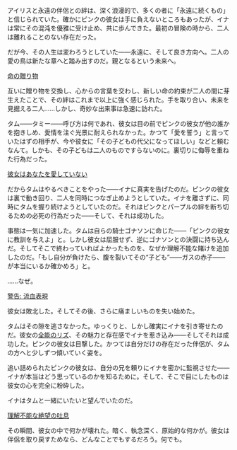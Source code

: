 <!-- title: 別の誰かへ -->
<!-- relationship: No Longer Together -->

アイリスと永遠の伴侶との絆は、深く浪漫的で、多くの者に「永遠に続くもの」と信じられていた。確かにピンクの彼女は手に負えないところもあったが、イナは常にその混沌を優雅に受け止め、共に歩んできた。最初の冒険の時から、二人は離れることのない存在だった。

だが今、その人生は変わろうとしていた――永遠に、そして良き方向へ。二人の愛の鳥は新たな章へと踏み出すのだ。親となるという未来へ。

[命の贈り物](#embed:https://www.youtube.com/live/os9TbwMUcbk?t=3845)

互いに贈り物を交換し、心からの言葉を交わし、新しい命の約束が二人の間に芽生えたことで、その絆はこれまで以上に強く感じられた。手を取り合い、未来を見据える二人……しかし、奇妙な出来事は急速に訪れた。

タム――タミー――呼び方は何であれ、彼女は目の前でピンクの彼女が他の誰かを抱きしめ、愛情を注ぐ光景に耐えられなかった。かつて「愛を誓う」と言っていたはずの相手が、今や彼女に「その子どもの代父になってほしい」などと頼むなんて。しかも、その子どもは二人のものですらないのに。裏切りに侮辱を重ねた行為だった。

[彼女はあなたを愛していない](#embed:https://www.youtube.com/live/os9TbwMUcbk?t=5979)

だからタムはやるべきことをやった――イナに真実を告げたのだ。ピンクの彼女は裏で動き回り、二人を同時につなぎ止めようとしていた。イナを離さずに、同時にタムを握り続けようとしていたのだ。それはピンクとパープルの絆を断ち切るための必死の行為だった――そして、それは成功した。

事態は一気に加速した。タムは自らの騎士ゴナソンに命じた――「ピンクの彼女に教訓を与えよ」と。しかし彼女は屈服せず、逆にゴナソンとの決闘に持ち込んだ。そしてそこで終わっていればよかったものを、なぜか理解不能な賭けを追加したのだ。「もし自分が負けたら、腹を裂いてその“子ども”――ガスの赤子――が本当にいるか確かめろ」と。

……なぜ。

[警告: 流血表現](#embed:https://www.youtube.com/live/os9TbwMUcbk?t=6563)

彼女は敗北した。そしてその後、さらに痛ましいものを失い始めた。

タムはその隙を逃さなかった。ゆっくりと、しかし確実にイナを引き寄せたのだ。彼女の[全能のリズ](https://www.youtube.com/live/os9TbwMUcbk?t=6881)、その魅力と存在感でイナを惹き込み――そしてそれは成功した。ピンクの彼女は目撃した。かつては自分だけの存在だった伴侶が、タムの方へと少しずつ傾いていく姿を。

追い詰められたピンクの彼女は、自分の兄を頼りにイナを密かに監視させた――イナが本当はどう思っているのかを知るために。そして、そこで目にしたものは彼女の心を完全に粉砕した。

イナはタムと一緒にいたいと望んでいたのだ。

[理解不能な絶望の吐息](#embed:https://www.youtube.com/live/os9TbwMUcbk?t=8322)

その瞬間、彼女の中で何かが壊れた。暗く、執念深く、原始的な何かが。彼女は伴侶を取り戻すためなら、どんなことでもするだろう。何でも。

